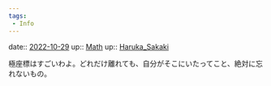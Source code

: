 ```yaml
---
tags:
 - Info
---
```


date:: [2022-10-29](Daily_Note/2022-10-29.md)
up:: [Math](Bar/Novel/Topics/Math.md)
up:: [Haruka_Sakaki](Bar/Novel/Nacaria/Haruka_Sakaki.md)

極座標はすごいわよ。どれだけ離れても、自分がそこにいたってこと、絶対に忘れないもの。